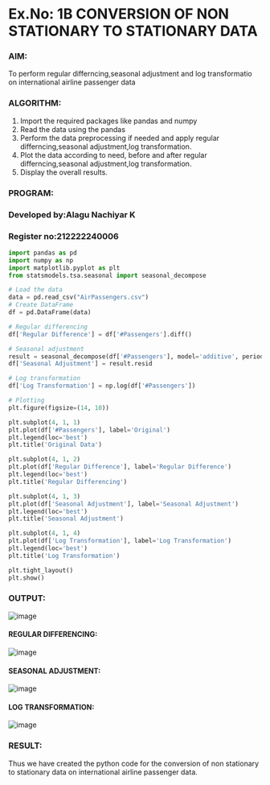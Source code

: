 # Ex.No: 1B                     CONVERSION OF NON STATIONARY TO STATIONARY DATA


### AIM:
To perform regular differncing,seasonal adjustment and log transformatio on international airline passenger data
### ALGORITHM:
1. Import the required packages like pandas and numpy
2. Read the data using the pandas
3. Perform the data preprocessing if needed and apply regular differncing,seasonal adjustment,log transformation.
4. Plot the data according to need, before and after regular differncing,seasonal adjustment,log transformation.
5. Display the overall results.
### PROGRAM:
### Developed by:Alagu Nachiyar K
### Register no:212222240006
```py
import pandas as pd
import numpy as np
import matplotlib.pyplot as plt
from statsmodels.tsa.seasonal import seasonal_decompose

# Load the data
data = pd.read_csv("AirPassengers.csv")
# Create DataFrame
df = pd.DataFrame(data)

# Regular differencing
df['Regular Difference'] = df['#Passengers'].diff()

# Seasonal adjustment
result = seasonal_decompose(df['#Passengers'], model='additive', period=12)
df['Seasonal Adjustment'] = result.resid

# Log transformation
df['Log Transformation'] = np.log(df['#Passengers'])

# Plotting
plt.figure(figsize=(14, 10))

plt.subplot(4, 1, 1)
plt.plot(df['#Passengers'], label='Original')
plt.legend(loc='best')
plt.title('Original Data')

plt.subplot(4, 1, 2)
plt.plot(df['Regular Difference'], label='Regular Difference')
plt.legend(loc='best')
plt.title('Regular Differencing')

plt.subplot(4, 1, 3)
plt.plot(df['Seasonal Adjustment'], label='Seasonal Adjustment')
plt.legend(loc='best')
plt.title('Seasonal Adjustment')

plt.subplot(4, 1, 4)
plt.plot(df['Log Transformation'], label='Log Transformation')
plt.legend(loc='best')
plt.title('Log Transformation')

plt.tight_layout()
plt.show()
```
### OUTPUT:

![image](https://github.com/user-attachments/assets/09883be6-56a5-43bc-b6e1-ab1a8066faf5)

#### REGULAR DIFFERENCING:

![image](https://github.com/user-attachments/assets/7922a094-902f-45b0-b43d-6a053f9930fc)



#### SEASONAL ADJUSTMENT:

![image](https://github.com/user-attachments/assets/3b8b45d9-1244-4ffc-ac57-d945b391e2b3)

#### LOG TRANSFORMATION:

![image](https://github.com/user-attachments/assets/097e20cc-3c1d-4c30-9518-a42fc70260bc)




### RESULT:
Thus we have created the python code for the conversion of non stationary to stationary data on international airline passenger
data.
